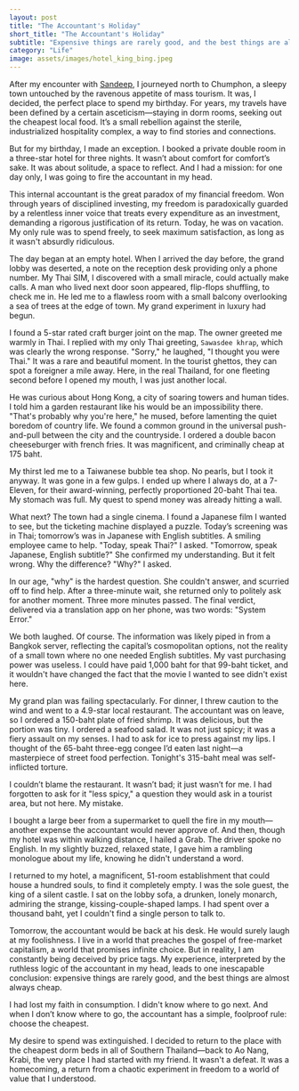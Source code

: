 ```yaml
---
layout: post
title: "The Accountant's Holiday"
short_title: "The Accountant's Holiday"
subtitle: "Expensive things are rarely good, and the best things are almost always cheap."
category: "Life"
image: assets/images/hotel_king_bing.jpeg
---
```


After my encounter with [Sandeep](https://sparktsang.github.io/life/2025/09/22/three-walls.html), I journeyed north to Chumphon, a sleepy town untouched by the ravenous appetite of mass tourism. It was, I decided, the perfect place to spend my birthday. For years, my travels have been defined by a certain asceticism—staying in dorm rooms, seeking out the cheapest local food. It’s a small rebellion against the sterile, industrialized hospitality complex, a way to find stories and connections.

But for my birthday, I made an exception. I booked a private double room in a three-star hotel for three nights. It wasn’t about comfort for comfort’s sake. It was about solitude, a space to reflect. And I had a mission: for one day only, I was going to fire the accountant in my head.

This internal accountant is the great paradox of my financial freedom. Won through years of disciplined investing, my freedom is paradoxically guarded by a relentless inner voice that treats every expenditure as an investment, demanding a rigorous justification of its return. Today, he was on vacation. My only rule was to spend freely, to seek maximum satisfaction, as long as it wasn't absurdly ridiculous.

The day began at an empty hotel. When I arrived the day before, the grand lobby was deserted, a note on the reception desk providing only a phone number. My Thai SIM, I discovered with a small miracle, could actually make calls. A man who lived next door soon appeared, flip-flops shuffling, to check me in. He led me to a flawless room with a small balcony overlooking a sea of trees at the edge of town. My grand experiment in luxury had begun.

I found a 5-star rated craft burger joint on the map. The owner greeted me warmly in Thai. I replied with my only Thai greeting, `Sawasdee khrap`, which was clearly the wrong response. "Sorry," he laughed, "I thought you were Thai." It was a rare and beautiful moment. In the tourist ghettos, they can spot a foreigner a mile away. Here, in the real Thailand, for one fleeting second before I opened my mouth, I was just another local.

He was curious about Hong Kong, a city of soaring towers and human tides. I told him a garden restaurant like his would be an impossibility there. "That's probably why you're here," he mused, before lamenting the quiet boredom of country life. We found a common ground in the universal push-and-pull between the city and the countryside. I ordered a double bacon cheeseburger with french fries. It was magnificent, and criminally cheap at 175 baht.

My thirst led me to a Taiwanese bubble tea shop. No pearls, but I took it anyway. It was gone in a few gulps. I ended up where I always do, at a 7-Eleven, for their award-winning, perfectly proportioned 20-baht Thai tea. My stomach was full. My quest to spend money was already hitting a wall.

What next? The town had a single cinema. I found a Japanese film I wanted to see, but the ticketing machine displayed a puzzle. Today’s screening was in Thai; tomorrow’s was in Japanese with English subtitles. A smiling employee came to help. "Today, speak Thai?" I asked. "Tomorrow, speak Japanese, English subtitle?" She confirmed my understanding. But it felt wrong. Why the difference? "Why?" I asked.

In our age, "why" is the hardest question. She couldn't answer, and scurried off to find help. After a three-minute wait, she returned only to politely ask for another moment. Three more minutes passed. The final verdict, delivered via a translation app on her phone, was two words: "System Error."

We both laughed. Of course. The information was likely piped in from a Bangkok server, reflecting the capital’s cosmopolitan options, not the reality of a small town where no one needed English subtitles. My vast purchasing power was useless. I could have paid 1,000 baht for that 99-baht ticket, and it wouldn't have changed the fact that the movie I wanted to see didn't exist here.

My grand plan was failing spectacularly. For dinner, I threw caution to the wind and went to a 4.9-star local restaurant. The accountant was on leave, so I ordered a 150-baht plate of fried shrimp. It was delicious, but the portion was tiny. I ordered a seafood salad. It was not just spicy; it was a fiery assault on my senses. I had to ask for ice to press against my lips. I thought of the 65-baht three-egg congee I’d eaten last night—a masterpiece of street food perfection. Tonight's 315-baht meal was self-inflicted torture.

I couldn’t blame the restaurant. It wasn’t bad; it just wasn’t for me. I had forgotten to ask for it "less spicy," a question they would ask in a tourist area, but not here. My mistake.

I bought a large beer from a supermarket to quell the fire in my mouth—another expense the accountant would never approve of. And then, though my hotel was within walking distance, I hailed a Grab. The driver spoke no English. In my slightly buzzed, relaxed state, I gave him a rambling monologue about my life, knowing he didn't understand a word.

I returned to my hotel, a magnificent, 51-room establishment that could house a hundred souls, to find it completely empty. I was the sole guest, the king of a silent castle. I sat on the lobby sofa, a drunken, lonely monarch, admiring the strange, kissing-couple-shaped lamps. I had spent over a thousand baht, yet I couldn't find a single person to talk to.

Tomorrow, the accountant would be back at his desk. He would surely laugh at my foolishness. I live in a world that preaches the gospel of free-market capitalism, a world that promises infinite choice. But in reality, I am constantly being deceived by price tags. My experience, interpreted by the ruthless logic of the accountant in my head, leads to one inescapable conclusion: expensive things are rarely good, and the best things are almost always cheap.

I had lost my faith in consumption. I didn't know where to go next. And when I don’t know where to go, the accountant has a simple, foolproof rule: choose the cheapest.

My desire to spend was extinguished. I decided to return to the place with the cheapest dorm beds in all of Southern Thailand—back to Ao Nang, Krabi, the very place I had started with my friend. It wasn't a defeat. It was a homecoming, a return from a chaotic experiment in freedom to a world of value that I understood.
